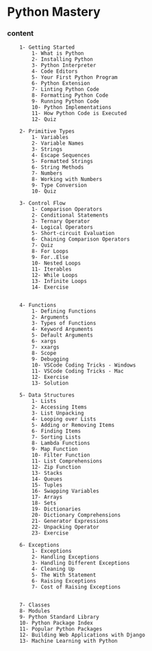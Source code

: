 # Python Mastery

### content
        1- Getting Started
            1- What is Python
            2- Installing Python 
            3- Python Interpreter
            4- Code Editors 
            5- Your First Python Program
            6- Python Extension 
            7- Linting Python Code
            8- Formatting Python Code
            9- Running Python Code
            10- Python Implementations
            11- How Python Code is Executed
            12- Quiz

        2- Primitive Types
            1- Variables
            2- Variable Names
            3- Strings 
            4- Escape Sequences
            5- Formatted Strings
            6- String Methods
            7- Numbers 
            8- Working with Numbers 
            9- Type Conversion
            10- Quiz

        3- Control Flow
            1- Comparison Operators
            2- Conditional Statements
            3- Ternary Operator 
            4- Logical Operators 
            5- Short-circuit Evaluation
            6- Chaining Comparison Operators
            7- Quiz
            8- For Loops 
            9- For..Else 
            10- Nested Loops
            11- Iterables 
            12- While Loops
            13- Infinite Loops 
            14- Exercise
          
          
        4- Functions
            1- Defining Functions
            2- Arguments
            3- Types of Functions
            4- Keyword Arguments
            5- Default Arguments
            6- xargs
            7- xxargs
            8- Scope
            9- Debugging 
            10- VSCode Coding Tricks - Windows
            11- VSCode Coding Tricks - Mac 
            12- Exercise 
            13- Solution 

        5- Data Structures
            1- Lists
            2- Accessing Items
            3- List Unpacking 
            4- Looping over Lists
            5- Adding or Removing Items
            6- Finding Items 
            7- Sorting Lists
            8- Lambda Functions
            9- Map Function
            10- Filter Function
            11- List Comprehensions 
            12- Zip Function
            13- Stacks
            14- Queues 
            15- Tuples 
            16- Swapping Variables
            17- Arrays
            18- Sets 
            19- Dictionaries
            20- Dictionary Comprehensions 
            21- Generator Expressions
            22- Unpacking Operator
            23- Exercise

        6- Exceptions
            1- Exceptions 
            2- Handling Exceptions 
            3- Handling Different Exceptions
            4- Cleaning Up
            5- The With Statement
            6- Raising Exceptions 
            7- Cost of Raising Exceptions
      
       
        7- Classes 
        8- Modules
        9- Python Standard Library 
        10- Python Package Index 
        11- Popular Python Packages 
        12- Building Web Applications with Django 
        13- Machine Learning with Python




